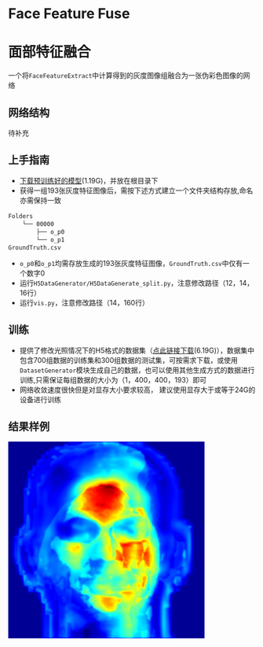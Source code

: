 <!--
 * @Author: lyh
 * @Date: 2022-05-19 15:42:07
 * @LastEditors: lyh
 * @LastEditTime: 2022-05-20 16:52:28
 * @FilePath: /Digital-human-facial-color-realism-analysis-system/FaceFeatureFuse/README.md
 * @Description: 
 * 
 * Copyright (c) 2022 by lyh, All Rights Reserved. 
-->
# Face Feature Fuse
# 面部特征融合

一个将```FaceFeatureExtract```中计算得到的灰度图像组融合为一张伪彩色图像的网络

## 网络结构
待补充

## 上手指南
* [下载预训练好的模型](https://pan.baidu.com/s/1Tg7HnIOcNUZ6Grvws1hACw?pwd=0000)(1.19G)，并放在根目录下
* 获得一组193张灰度特征图像后，需按下述方式建立一个文件夹结构存放,命名亦需保持一致  

```
Folders 
    └── 00000
        ├── o_p0
        └── o_p1
GroundTruth.csv

```
* ```o_p0```和```o_p1```均需存放生成的193张灰度特征图像，```GroundTruth.csv```中仅有一个数字0
* 运行```H5DataGenerator/H5DataGenerate_split.py```，注意修改路径（12，14，16行）
* 运行```vis.py```，注意修改路径（14，160行）

## 训练
* 提供了修改光照情况下的H5格式的数据集（[点此链接下载](https://pan.baidu.com/s/1MQ5g58VB-C9tWFxhDGfARQ?pwd=0000)(6.19G)），数据集中包含700组数据的训练集和300组数据的测试集，可按需求下载，或使用```DatasetGenerator```模块生成自己的数据，也可以使用其他生成方式的数据进行训练,只需保证每组数据的大小为（1，400，400，193）即可
* 网络收敛速度很快但是对显存大小要求较高， 建议使用显存大于或等于24G的设备进行训练

## 结果样例
![image](op1_27.png)